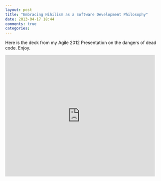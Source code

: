 ```yaml
---
layout: post
title: "Embracing Nihilism as a Software Development Philosophy"
date: 2013-04-17 18:44
comments: true
categories: 
---
```


Here is the deck from my Agile 2012 Presentation on the dangers of dead code. Enjoy.

<div class="videoWrapper">
<iframe src="https://docs.google.com/presentation/d/1JI09CxuAflhf_FBLCVpnQsgJA_HWA6k0hnQsjxU0lhE/embed?start=false&loop=false&delayms=3000" frameborder="0" width="480" height="389" allowfullscreen="true" mozallowfullscreen="true" webkitallowfullscreen="true"></iframe>
</div>
